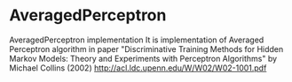 AveragedPerceptron
==================

AveragedPerceptron implementation
It is implementation of Averaged Perceptron algorithm in paper "Discriminative Training Methods for Hidden Markov Models: Theory and Experiments with Perceptron Algorithms"
by Michael Collins (2002)
http://acl.ldc.upenn.edu/W/W02/W02-1001.pdf

